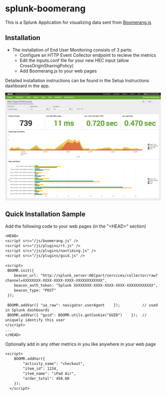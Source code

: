 # splunk-boomerang
This is a Splunk Application for visualizing data sent from <a href="https://soasta.github.io/boomerang/doc/">Boomerang.js</a>

## Installation
- The installation of End User Monitoring consists of 3 parts:
  - Configure an HTTP Event Collector endpoint to recieve the metrics
  - Edit the inputs.conf file for your new HEC input (allow CrossOriginSharingPolicy)
  - Add Boomerang.js to your web pages
  
Detailed installation instructions can be found in the Setup Instructions dashboard in the app.

<a href="BoomerangDashboard.png" rel="Sample Screenshot"><img src="BoomerangDashboard.png" alt="Sample Screenshot" /></a>

## Quick Installation Sample
Add the following code to your web pages (in the \"\<HEAD\>\" section)
~~~~
<HEAD>
<script src="/js/boomerang.js" />
<script src="/js/plugins/rt.js" />
<script src="/js/plugins/navtiming.js" />
<script src="/js/plugins/guid.js" />

<script>
 BOOMR.init({
    beacon_url: "http://splunk_server:HECport/services/collector/raw?channel=XXXXXXXX-XXXX-XXXX-XXXX-XXXXXXXXXXXX",
    beacon_auth_token: "Splunk XXXXXXXX-XXXX-XXXX-XXXX-XXXXXXXXXXXX",
    beacon_type: "POST"
 });
  
 BOOMR.addVar({ "ua_raw": navigator.userAgent	 });          // used in Splunk dashboards
 BOOMR.addVar({ "guid": BOOMR.utils.getCookie("GUID")	 });  // uniquely identify this user
</script>     
...
</HEAD>
~~~~

Optionally add in any other metrics in you like anywhere in your web page
~~~~
<script>
    BOOMR.addVar({
  		"activity_name": "checkout",		
  		"item_id": 1234,
  		"item_name": "iPad Air",
  		"order_total": 450.00
  	});
  </script>     
  ~~~~
  
